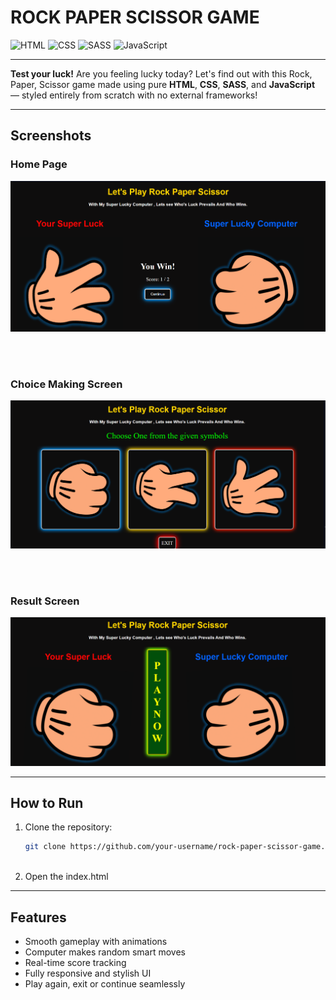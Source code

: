 #  ROCK PAPER SCISSOR GAME

![HTML](https://img.shields.io/badge/HTML-5-orange?style=for-the-badge&logo=html5)
![CSS](https://img.shields.io/badge/CSS-3-blue?style=for-the-badge&logo=css3)
![SASS](https://img.shields.io/badge/SASS-SCSS-pink?style=for-the-badge&logo=sass)
![JavaScript](https://img.shields.io/badge/JavaScript-ES6-yellow?style=for-the-badge&logo=javascript)

---

 **Test your luck!** Are you feeling lucky today? Let's find out with this Rock, Paper, Scissor game made using pure **HTML**, **CSS**, **SASS**, and **JavaScript** — styled entirely from scratch with no external frameworks!

---

##  Screenshots

###  Home Page  
<img src="images/Screenshot%202025-06-11%20164125.png" width="600"/>

<br><br>

###  Choice Making Screen  
<img src="images/Screenshot%202025-06-11%20164302.png" width="600"/>

<br><br>

###  Result Screen  
<img src="images/Screenshot%202025-06-11%20164322.png" width="600"/>

---

##  How to Run

1. Clone the repository:
   ```bash
   git clone https://github.com/your-username/rock-paper-scissor-game.git```
  

2. Open the index.html

---
##  Features

-  Smooth gameplay with animations  
-  Computer makes random smart moves  
-  Real-time score tracking  
-  Fully responsive and stylish UI  
-  Play again, exit or continue seamlessly  
